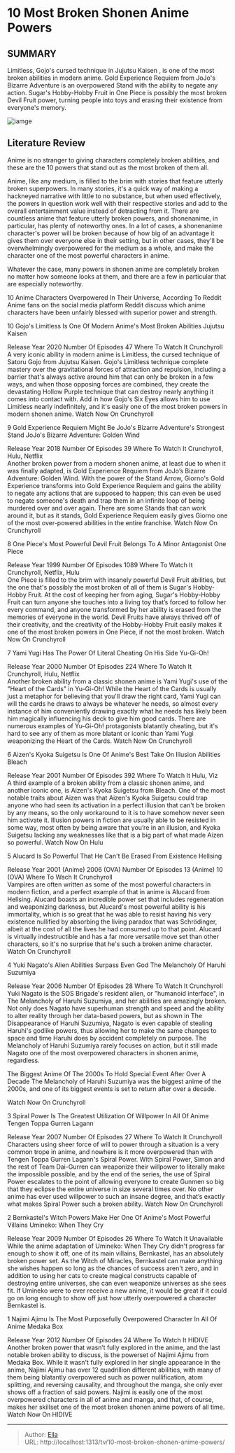 # 10 Most Broken Shonen Anime Powers


## SUMMARY 


 Limitless, Gojo&#39;s cursed technique in 
Jujutsu Kaisen
, is one of the most broken abilities in modern anime. 
 Gold Experience Requiem from 
JoJo&#39;s Bizarre Adventure
 is an overpowered Stand with the ability to negate any action. 
 Sugar&#39;s Hobby-Hobby Fruit in
 One Piece
 is possibly the most broken Devil Fruit power, turning people into toys and erasing their existence from everyone&#39;s memory. 

![iamge](https://static1.srcdn.com/wordpress/wp-content/uploads/2024/01/jujutsu-kaisen-s-gojo-bleach-s-aizen-gurren-lagann.jpg)

## Literature Review
Anime is no stranger to giving characters completely broken abilities, and these are the 10 powers that stand out as the most broken of them all.




Anime, like any medium, is filled to the brim with stories that feature utterly broken superpowers. In many stories, it&#39;s a quick way of making a hackneyed narrative with little to no substance, but when used effectively, the powers in question work well with their respective stories and add to the overall entertainment value instead of detracting from it.
There are countless anime that feature utterly broken powers, and shonenanime, in particular, has plenty of noteworthy ones. In a lot of cases, a shonenanime character&#39;s power will be broken because of how big of an advantage it gives them over everyone else in their setting, but in other cases, they&#39;ll be overwhelmingly overpowered for the medium as a whole, and make the character one of the most powerful characters in anime.
        

Whatever the case, many powers in shonen anime are completely broken no matter how someone looks at them, and there are a few in particular that are especially noteworthy.
            
 
 10 Anime Characters Overpowered In Their Universe, According To Reddit 
Anime fans on the social media platform Reddit discuss which anime characters have been unfairly blessed with superior power and strength. 













 








 10  Gojo&#39;s Limitless Is One Of Modern Anime&#39;s Most Broken Abilities 
Jujutsu Kaisen


 







  Release Year   2020    Number Of Episodes   47    Where To Watch It   Crunchyroll    
A very iconic ability in modern anime is Limitless, the cursed technique of Satoru Gojo from Jujutsu Kaisen. Gojo&#39;s Limitless technique complete mastery over the gravitational forces of attraction and repulsion, including a barrier that&#39;s always active around him that can only be broken in a few ways, and when those opposing forces are combined, they create the devastating Hollow Purple technique that can destroy nearly anything it comes into contact with. Add in how Gojo&#39;s Six Eyes allows him to use Limitless nearly indefinitely, and it&#39;s easily one of the most broken powers in modern shonen anime.
Watch Now On Crunchyroll





 9  Gold Experience Requiem Might Be JoJo&#39;s Bizarre Adventure&#39;s Strongest Stand 
JoJo&#39;s Bizarre Adventure: Golden Wind


 







  Release Year   2018    Number Of Episodes   39    Where To Watch It   Crunchyroll, Hulu, Netflix    
Another broken power from a modern shonen anime, at least due to when it was finally adapted, is Gold Experience Requiem from JoJo’s Bizarre Adventure: Golden Wind. With the power of the Stand Arrow, Giorno&#39;s Gold Experience transforms into Gold Experience Requiem and gains the ability to negate any actions that are supposed to happen; this can even be used to negate someone&#39;s death and trap them in an infinite loop of being murdered over and over again. There are some Stands that can work around it, but as it stands, Gold Experience Requiem easily gives Giorno one of the most over-powered abilities in the entire franchise.
Watch Now On Crunchyroll





 8  One Piece&#39;s Most Powerful Devil Fruit Belongs To A Minor Antagonist 
One Piece
        

  Release Year   1999    Number Of Episodes   1089    Where To Watch It   Crunchyroll, Netflix, Hulu    
One Piece is filled to the brim with insanely powerful Devil Fruit abilities, but the one that&#39;s possibly the most broken of all of them is Sugar&#39;s Hobby-Hobby Fruit. At the cost of keeping her from aging, Sugar&#39;s Hobby-Hobby Fruit can turn anyone she touches into a living toy that’s forced to follow her every command, and anyone transformed by her ability is erased from the memories of everyone in the world. Devil Fruits have always thrived off of their creativity, and the creativity of the Hobby-Hobby Fruit easily makes it one of the most broken powers in One Piece, if not the most broken.
Watch Now On Crunchyroll





 7  Yami Yugi Has The Power Of Literal Cheating On His Side 
Yu-Gi-Oh!
        

  Release Year   2000    Number Of Episodes   224    Where To Watch It   Crunchyroll, Hulu, Netflix    
Another broken ability from a classic shonen anime is Yami Yugi&#39;s use of the &#34;Heart of the Cards&#34; in Yu-Gi-Oh! While the Heart of the Cards is usually just a metaphor for believing that you&#39;ll draw the right card, Yami Yugi can will the cards he draws to always be whatever he needs, so almost every instance of him conveniently drawing exactly what he needs has likely been him magically influencing his deck to give him good cards. There are numerous examples of Yu-Gi-Oh! protagonists blatantly cheating, but it&#39;s hard to see any of them as more blatant or iconic than Yami Yugi weaponizing the Heart of the Cards.
Watch Now On Crunchyroll





 6  Aizen&#39;s Kyoka Suigetsu Is One Of Anime&#39;s Best Take On Illusion Abilities 
Bleach
        

  Release Year   2001    Number Of Episodes   392    Where To Watch It   Hulu, Viz    
A third example of a broken ability from a classic shonen anime, and another iconic one, is Aizen&#39;s Kyoka Suigetsu from Bleach. One of the most notable traits about Aizen was that Aizen&#39;s Kyoka Suigetsu could trap anyone who had seen its activation in a perfect illusion that can&#39;t be broken by any means, so the only workaround to it is to have somehow never seen him activate it. Illusion powers in fiction are usually able to be resisted in some way, most often by being aware that you’re in an illusion, and Kyoka Suigetsu lacking any weaknesses like that is a big part of what made Aizen so powerful.
Watch Now On Hulu





 5  Alucard Is So Powerful That He Can&#39;t Be Erased From Existence 
Hellsing


 







  Release Year   2001 (Anime) 2006 (OVA)    Number Of Episodes   13 (Anime) 10 (OVA)    Where To Wach It   Crunchyroll    
Vampires are often written as some of the most powerful characters in modern fiction, and a perfect example of that in anime is Alucard from Hellsing. Alucard boasts an incredible power set that includes regeneration and weaponizing darkness, but Alucard&#39;s most powerful ability is his immortality, which is so great that he was able to resist having his very existence nullified by absorbing the living paradox that was Schrödinger, albeit at the cost of all the lives he had consumed up to that point. Alucard is virtually indestructible and has a far more versatile move set than other characters, so it&#39;s no surprise that he&#39;s such a broken anime character.
Watch On Crunchyroll





 4  Yuki Nagato&#39;s Alien Abilities Surpass Even God 
The Melancholy Of Haruhi Suzumiya
        

  Release Year   2006    Number Of Episodes   28    Where To Watch It   Crunchyroll    
Yuki Nagato is the SOS Brigade&#39;s resident alien, or &#34;humanoid interface&#34;, in The Melancholy of Haruhi Suzumiya, and her abilities are amazingly broken. Not only does Nagato have superhuman strength and speed and the ability to alter reality through her data-based powers, but as shown in The Disappearance of Haruhi Suzumiya, Nagato is even capable of stealing Haruhi&#39;s godlike powers, thus allowing her to make the same changes to space and time Haruhi does by accident completely on purpose. The Melancholy of Haruhi Suzumiya rarely focuses on action, but it still made Nagato one of the most overpowered characters in shonen anime, regardless.
            
 
 The Biggest Anime Of The 2000s To Hold Special Event After Over A Decade 
The Melancholy of Haruhi Suzumiya was the biggest anime of the 2000s, and one of its biggest events is set to return after over a decade.




Watch Now On Crunchyroll





 3  Spiral Power Is The Greatest Utilization Of Willpower In All Of Anime 
Tengen Toppa Gurren Lagann
        

  Release Year   2007    Number Of Episodes   27    Where To Watch It   Crunchyroll    
Characters using sheer force of will to power through a situation is a very common trope in anime, and nowhere is it more overpowered than with Tengen Toppa Gurren Lagann&#39;s Spiral Power. With Spiral Power, Simon and the rest of Team Dai-Gurren can weaponize their willpower to literally make the impossible possible, and by the end of the series, the use of Spiral Power escalates to the point of allowing everyone to create Gunmen so big that they eclipse the entire universe in size several times over. No other anime has ever used willpower to such an insane degree, and that’s exactly what makes Spiral Power such a broken ability.
Watch Now On Crunchyroll





 2  Bernkastel&#39;s Witch Powers Make Her One Of Anime&#39;s Most Powerful Villains 
Umineko: When They Cry
        

  Release Year   2009    Number Of Episodes   26    Where To Watch It   Unavailable    
While the anime adaptation of Umineko: When They Cry didn&#39;t progress far enough to show it off, one of its main villains, Bernkastel, has an absolutely broken power set. As the Witch of Miracles, Bernkastel can make anything she wishes happen so long as the chances of success aren&#39;t zero, and in addition to using her cats to create magical constructs capable of destroying entire universes, she can even weaponize universes as she sees fit. If Umineko were to ever receive a new anime, it would be great if it could go on long enough to show off just how utterly overpowered a character Bernkastel is.





 1  Najimi Ajimu Is The Most Purposefully Overpowered Character In All Of Anime 
Medaka Box
        

  Release Year   2012    Number Of Episodes   24    Where To Watch It   HIDIVE    
Another broken power that wasn’t fully explored in the anime, and the last notable broken ability to discuss, is the powerset of Najimi Ajimu from Medaka Box. While it wasn&#39;t fully explored in her single appearance in the anime, Najimi Ajimu has over 12 quadrillion different abilities, with many of them being blatantly overpowered such as power nullification, atom splitting, and reversing causality, and throughout the manga, she only ever shows off a fraction of said powers. Najimi is easily one of the most overpowered characters in all of anime and manga, and that, of course, makes her skillset one of the most broken shonen anime powers of all time.
Watch Now On HIDIVE

---

> Author: [Ella](https://instagram.hk.cn/)  
> URL: http://localhost:1313/tv/10-most-broken-shonen-anime-powers/  

